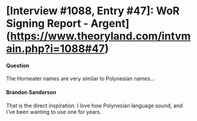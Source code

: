 # [Interview #1088, Entry #47]: WoR Signing Report - Argent](https://www.theoryland.com/intvmain.php?i=1088#47)

#### Question

The Horneater names are very similar to Polynesian names...

#### Brandon Sanderson

That is the direct inspiration. I love how Polynesian language sound, and I've been wanting to use one for years.

